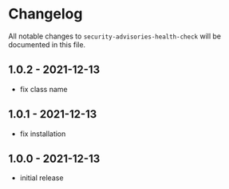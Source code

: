 # Changelog

All notable changes to `security-advisories-health-check` will be documented in this file.

## 1.0.2 - 2021-12-13

- fix class name

## 1.0.1 - 2021-12-13

- fix installation

## 1.0.0 - 2021-12-13

- initial release
